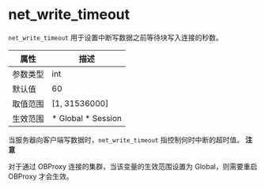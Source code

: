 net_write_timeout 
======================================

`net_write_timeout` 用于设置中断写数据之前等待块写入连接的秒数。


| **属性** |                                                   **描述**                                                   |
|--------|------------------------------------------------------------------------------------------------------------|
| 参数类型   | int                                                                                                        |
| 默认值    | 60                                                                                                         |
| 取值范围   | \[1, 31536000\]                                                                                            |
| 生效范围   | * Global   * Session    |



当服务器向客户端写数据时，`net_write_timeout` 指控制何时中断的超时值。
**注意**



对于通过 OBProxy 连接的集群，当该变量的生效范围设置为 Global，则需要重启 OBProxy 才会生效。
